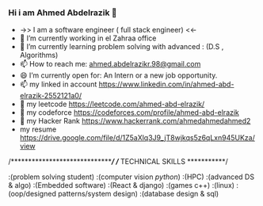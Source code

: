 ### Hi i am Ahmed Abdelrazik 👋

- ->> I am a software engineer ( full stack engineer) <<- 
- 🔭 I’m currently working in el Zahraa office
- 🌱 I’m currently learning problem solving with advanced : (D.S , Algorithms)
- 📫 How to reach me: ahmed.abdelrazikr.98@gmail.com
- 😄 I’m currently open for: An Intern or a new job opportunity.
-  📫 my linked in account https://www.linkedin.com/in/ahmed-abd-elrazik-2552121a0/
- 🌱 my leetcode https://leetcode.com/ahmed-abd-elrazik/
- 🌱 my codeforce https://codeforces.com/profile/ahmed-abd-elrazik
- 🌱 my Hacker Rank https://www.hackerrank.com/ahmedahmedahmed2
- my resume https://drive.google.com/file/d/1Z5aXlq3J9_jT8wjkqs5z6qLxn945UKza/view

/********************************************/
/*************** TECHNICAL SKILLS ***********/

:(problem solving student) :(computer vision _python_)  :(HPC) :(advanced DS & algo)
:(Embedded software) :(React & django) :(games c++) :(linux) 
:(oop/designed patterns/system design) :(database design & sql) 
